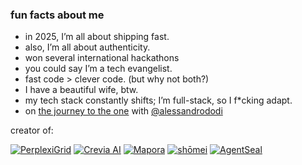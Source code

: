### fun facts about me

- in 2025, I’m all about shipping fast.
- also, I’m all about authenticity.
- won several international hackathons
- you could say I’m a tech evangelist.
- fast code > clever code. (but why not both?)
- I have a beautiful wife, btw.
- my tech stack constantly shifts; I’m full-stack, so I f*cking adapt.
- on [the journey to the one](https://journeytotheone.com) with [@alessandrododi](https://github.com/alessandrododi)

creator of:
 
[![PerplexiGrid](https://img.shields.io/badge/PerplexiGrid-%20-4b0082)](https://www.perplexigrid.com) [![Crevia AI](https://img.shields.io/badge/Crevia%20AI-%20-f9f6f1)](https://getcrevia.com) [![Mapora](https://img.shields.io/badge/Mapora-%20-add8e6)](https://getmapora.com) [![shōmei](https://img.shields.io/badge/shōmei-%20-ae0800)](https://petarran.github.io/shomei/) [![AgentSeal](https://img.shields.io/badge/AgentSeal-%20-a1a144)](https://agentseal.framer.ai/)
